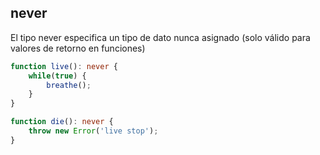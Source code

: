## never

El tipo never especifica un tipo de dato nunca asignado (solo válido para valores de retorno en funciones)
```ts
function live(): never {
    while(true) {
        breathe();
    }
}

function die(): never {
    throw new Error('live stop');
}
```
